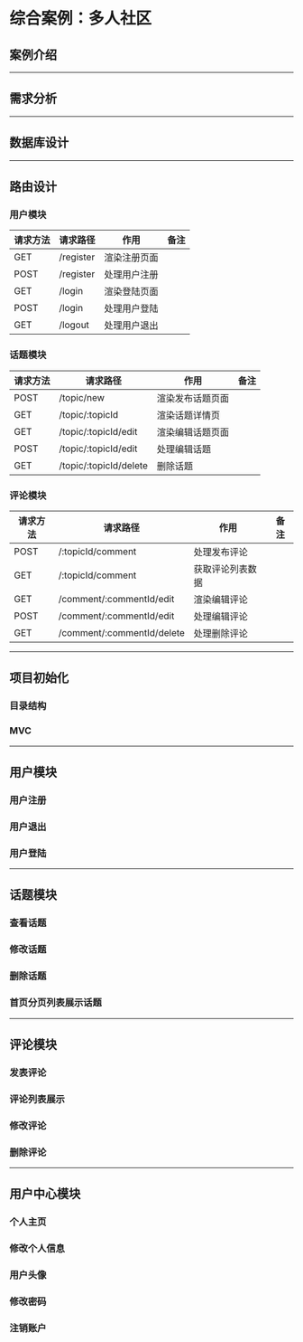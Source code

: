 # 综合案例：多人社区

## 案例介绍

---

## 需求分析

---

## 数据库设计

---

## 路由设计

### 用户模块

| 请求方法 |  请求路径 |     作用     | 备注 |
|----------|-----------|--------------|------|
| GET      | /register | 渲染注册页面 |      |
| POST     | /register | 处理用户注册 |      |
| GET      | /login    | 渲染登陆页面 |      |
| POST     | /login    | 处理用户登陆 |      |
| GET      | /logout   | 处理用户退出 |      |

### 话题模块

| 请求方法 |        请求路径        |       作用       | 备注 |
|----------|------------------------|------------------|------|
| POST     | /topic/new             | 渲染发布话题页面 |      |
| GET      | /topic/:topicId        | 渲染话题详情页   |      |
| GET      | /topic/:topicId/edit   | 渲染编辑话题页面 |      |
| POST     | /topic/:topicId/edit   | 处理编辑话题     |      |
| GET      | /topic/:topicId/delete | 删除话题         |      |

### 评论模块

| 请求方法 |          请求路径          |       作用       | 备注 |
|----------|----------------------------|------------------|------|
| POST     | /:topicId/comment          | 处理发布评论     |      |
| GET      | /:topicId/comment          | 获取评论列表数据 |      |
| GET      | /comment/:commentId/edit   | 渲染编辑评论     |      |
| POST     | /comment/:commentId/edit   | 处理编辑评论     |      |
| GET      | /comment/:commentId/delete | 处理删除评论     |      |

---

## 项目初始化

### 目录结构

### MVC

---

## 用户模块

### 用户注册

### 用户退出

### 用户登陆

---

## 话题模块

### 查看话题

### 修改话题

### 删除话题

### 首页分页列表展示话题

---

## 评论模块

### 发表评论

### 评论列表展示

### 修改评论

### 删除评论

---

## 用户中心模块

### 个人主页

### 修改个人信息

### 用户头像

### 修改密码

### 注销账户
